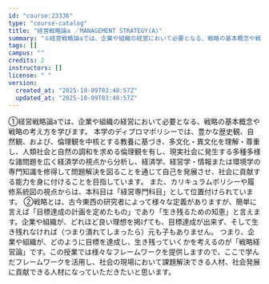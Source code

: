 ```yaml
---
id: "course:23336"
type: "course-catalog"
title: "経営戦略論a ／MANAGEMENT STRATEGY(A)"
summary: "①経営戦略論aでは、企業や組織の経営において必要となる、戦略の基本概念や戦略の考え方を学びます。 本学のディプロマポリシーでは、豊かな歴史観、自然観、および、倫理観を中核とする教養に基づき、多文化・異文化を理解・尊重し、人類社会と自然の調和…"
tags: []
campus: ""
credits: 2
instructors: []
license: " "
version:
  created_at: "2025-10-09T03:48:57Z"
  updated_at: "2025-10-09T03:48:57Z"
---
```


①経営戦略論aでは、企業や組織の経営において必要となる、戦略の基本概念や戦略の考え方を学びます。 本学のディプロマポリシーでは、豊かな歴史観、自然観、および、倫理観を中核とする教養に基づき、多文化・異文化を理解・尊重し、人類社会と自然の調和を求める倫理観を有し、現実社会に発生する多種多様な諸問題を広く経済学の視点から分析し、経済学、経営学・情報または環境学の専門知識を修得して問題解決を図ることを通じて自己を発展させ、社会に貢献する能力を身に付けることを目指しています。 また、カリキュラムポリシーや履修系統図の視点からは、本科目は「経営専門科目」として位置付けられています。 ②戦略とは、古今東西の研究者によって様々な定義がありますが、簡単に言えば「目標達成の計画を定めたもの」であり「生き残るための知恵」と言えます。企業や組織が、どれほど良い理想を掲げても、目標達成が出来ず、そして生き残れなければ（つまり潰れてしまったら）元も子もありません。 つまり、企業や組織が、どのように目標を達成し、生き残っていくかを考えるのが「戦略経営論」です。この授業では様々なフレームワークを提供しますので、ここで学んだフレームワークを活用し、社会の現場において課題解決できる人材、社会発展に貢献できる人材になっていただきたいと思います。
